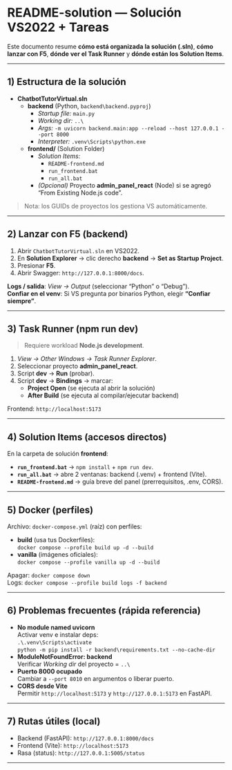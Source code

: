 # README-solution — Solución VS2022 + Tareas

Este documento resume **cómo está organizada la solución (.sln)**, **cómo lanzar con F5**, **dónde ver el Task Runner** y **dónde están los Solution Items**.

---

## 1) Estructura de la solución

- **ChatbotTutorVirtual.sln**
  - **backend** (Python, `backend\backend.pyproj`)
    - *Startup file:* `main.py`
    - *Working dir:* `..\`
    - *Args:* `-m uvicorn backend.main:app --reload --host 127.0.0.1 --port 8000`
    - *Interpreter:* `.venv\Scripts\python.exe`
  - **frontend/** (Solution Folder)
    - *Solution Items:*
      - `README-frontend.md`
      - `run_frontend.bat`
      - `run_all.bat`
    - *(Opcional)* Proyecto **admin_panel_react** (Node) si se agregó “From Existing Node.js code”.

> Nota: los GUIDs de proyectos los gestiona VS automáticamente.

---

## 2) Lanzar con F5 (backend)

1. Abrir `ChatbotTutorVirtual.sln` en VS2022.  
2. En **Solution Explorer** → clic derecho **backend** → **Set as Startup Project**.  
3. Presionar **F5**.  
4. Abrir Swagger: `http://127.0.0.1:8000/docs`.

**Logs / salida**: *View → Output* (seleccionar “Python” o “Debug”).  
**Confiar en el venv**: Si VS pregunta por binarios Python, elegir **“Confiar siempre”**.

---

## 3) Task Runner (npm run dev)

> Requiere workload **Node.js development**.

1. *View → Other Windows → Task Runner Explorer*.  
2. Seleccionar proyecto **admin_panel_react**.  
3. Script **dev** → **Run** (probar).  
4. Script **dev** → **Bindings** → marcar:
   - **Project Open** (se ejecuta al abrir la solución)
   - **After Build** (se ejecuta al compilar/ejecutar backend)

Frontend: `http://localhost:5173`

---

## 4) Solution Items (accesos directos)

En la carpeta de solución **frontend**:
- **`run_frontend.bat`** → `npm install` + `npm run dev`.  
- **`run_all.bat`** → abre 2 ventanas: backend (.venv) + frontend (Vite).  
- **`README-frontend.md`** → guía breve del panel (prerrequisitos, .env, CORS).

---

## 5) Docker (perfiles)

Archivo: `docker-compose.yml` (raíz) con perfiles:
- **build** (usa tus Dockerfiles):  
  `docker compose --profile build up -d --build`
- **vanilla** (imágenes oficiales):  
  `docker compose --profile vanilla up -d --build`

Apagar: `docker compose down`  
Logs: `docker compose --profile build logs -f backend`

---

## 6) Problemas frecuentes (rápida referencia)

- **No module named uvicorn**  
  Activar venv e instalar deps:  
  `.\.venv\Scripts\activate`  
  `python -m pip install -r backend\requirements.txt --no-cache-dir`
- **ModuleNotFoundError: backend**  
  Verificar *Working dir* del proyecto = `..\`
- **Puerto 8000 ocupado**  
  Cambiar a `--port 8010` en argumentos o liberar puerto.
- **CORS desde Vite**  
  Permitir `http://localhost:5173` y `http://127.0.0.1:5173` en FastAPI.

---

## 7) Rutas útiles (local)

- Backend (FastAPI): `http://127.0.0.1:8000/docs`  
- Frontend (Vite): `http://localhost:5173`  
- Rasa (status): `http://127.0.0.1:5005/status`

---